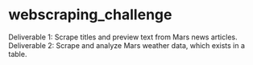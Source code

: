 # webscraping_challenge
 Deliverable 1: Scrape titles and preview text from Mars news articles. Deliverable 2: Scrape and analyze Mars weather data, which exists in a table.
